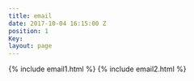 ```yaml
---
title: email
date: 2017-10-04 16:15:00 Z
position: 1
Key: 
layout: page
---
```


{% include email1.html %} 
{% include email2.html %} 